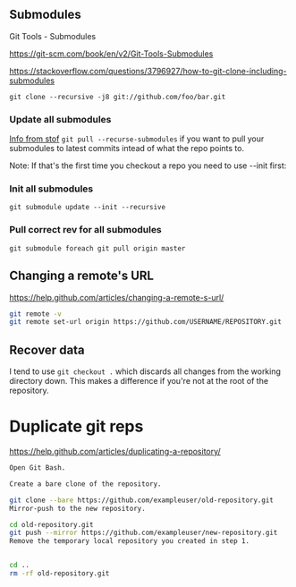 ## Submodules

Git Tools - Submodules

https://git-scm.com/book/en/v2/Git-Tools-Submodules


https://stackoverflow.com/questions/3796927/how-to-git-clone-including-submodules

`git clone --recursive -j8 git://github.com/foo/bar.git`


### Update all submodules

[Info from stof](https://stackoverflow.com/questions/1030169/easy-way-to-pull-latest-of-all-git-submodules)
`git pull --recurse-submodules`
if you want to pull your submodules to latest commits intead of what the repo points to.

Note: If that's the first time you checkout a repo you need to use --init first:

### Init all submodules

`git submodule update --init --recursive`

### Pull correct rev for all submodules

`git submodule foreach git pull origin master`

## Changing a remote's URL

https://help.github.com/articles/changing-a-remote-s-url/

```bash
git remote -v
git remote set-url origin https://github.com/USERNAME/REPOSITORY.git
```


## Recover data

I tend to use `git checkout .` which discards all changes from the working directory down. This makes a difference if you're not at the root of the repository.

# Duplicate git reps

https://help.github.com/articles/duplicating-a-repository/

```bash
Open Git Bash.

Create a bare clone of the repository.

git clone --bare https://github.com/exampleuser/old-repository.git
Mirror-push to the new repository.

cd old-repository.git
git push --mirror https://github.com/exampleuser/new-repository.git
Remove the temporary local repository you created in step 1.


cd ..
rm -rf old-repository.git
```
